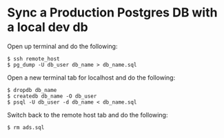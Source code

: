 # Sync a Production Postgres DB with a local dev db

Open up terminal and do the following:

    $ ssh remote_host
    $ pg_dump -U db_user db_name > db_name.sql
    
Open a new terminal tab for localhost and do the following:

    $ dropdb db_name
    $ createdb db_name -O db_user
    $ psql -U db_user -d db_name < db_name.sql

Switch back to the remote host tab and do the following:

    $ rm ads.sql